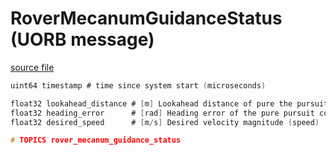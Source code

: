 # RoverMecanumGuidanceStatus (UORB message)

[source file](https://github.com/PX4/PX4-Autopilot/blob/main/msg/RoverMecanumGuidanceStatus.msg)

```c
uint64 timestamp # time since system start (microseconds)

float32 lookahead_distance # [m] Lookahead distance of pure the pursuit controller
float32 heading_error      # [rad] Heading error of the pure pursuit controller
float32 desired_speed      # [m/s] Desired velocity magnitude (speed)

# TOPICS rover_mecanum_guidance_status

```
